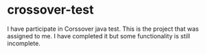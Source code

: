 # crossover-test

I have participate in Corssover java test. This is the project that was assigned to me. I have completed it but some functionality is still
incomplete.
